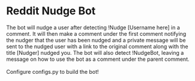 # Reddit Nudge Bot
The bot will nudge a user after detecting !Nudge [Username here] in a comment. It will then make a comment under the first comment notifying the nudger that the user has been nudged and a private message will be sent to the nudged user with a link to the original comment along with the title [Nudger] nudged you. The bot will also detect !NudgeBot, leaving a message on how to use the bot as a comment under the parent comment.<br><br>Configure configs.py to build the bot!

